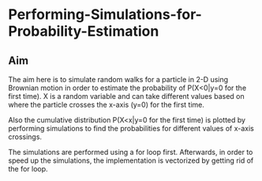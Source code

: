 # Performing-Simulations-for-Probability-Estimation 

## Aim
The aim here is to simulate random walks for a particle in 2-D using Brownian motion in order to estimate the probability of P(X<0|y=0 for the first time). X is a random variable and can take different values based on where the particle crosses the x-axis (y=0) for the first time. 

Also the cumulative distribution P(X<x|y=0 for the first time) is plotted by performing simulations to find the probabilities for different values of x-axis crossings. 

The simulations are performed using a for loop first. Afterwards, in order to speed up the simulations, the implementation is vectorized by getting rid of the for loop. 
